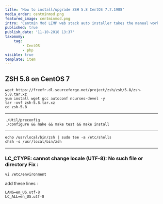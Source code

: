 ```yaml
---
title: 'How to install/upgrade ZSH 5.8 CentOS 7.7.1908'
media_order: centminmod.png
featured_image: centminmod.png
intro: 'Centmin Mod LEMP web stack auto installer takes the manual work out of the process and fully automates most of install, configuration, base optimisation and best recommended practices and settings for CentOS, Nginx HTTP/2 HTTPS, MariaDB MySQL, PHP, CSF Firewall security and other installed software. The whole process is done via the core centmin.sh shell based script.'
published: true
publish_date: '11-10-2018 13:37'
taxonomy:
    tag:
        - CentOS
        - php
visible: true
template: item
---
```


## ZSH 5.8 on CentOS 7

```
wget https://freefr.dl.sourceforge.net/project/zsh/zsh/5.8/zsh-5.8.tar.xz
yum install wget gcc autoconf ncurses-devel -y
tar -xvf zsh-5.8.tar.xz
cd zsh-5.8
```

---------------------------------------------

```
./Util/preconfig
./configure && make && make test && make install
```

-------

```
echo /usr/local/bin/zsh | sudo tee -a /etc/shells
chsh -s /usr/local/bin/zsh
```

---------------------------------------------

### LC_CTYPE: cannot change locale (UTF-8): No such file or directory Fix :

```
vi /etc/environment
```

add these lines :

```
LANG=en_US.utf-8
LC_ALL=en_US.utf-8
```